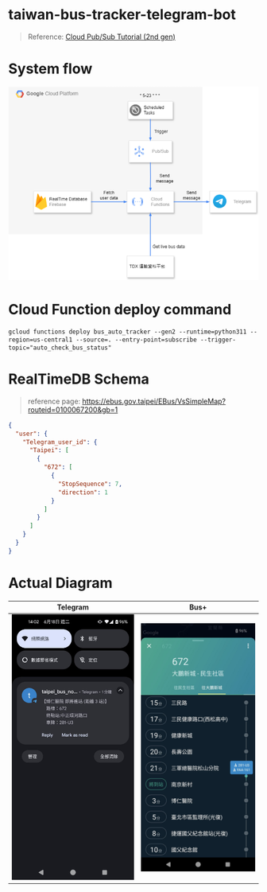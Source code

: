 # taiwan-bus-tracker-telegram-bot
> Reference: [Cloud Pub/Sub Tutorial (2nd gen)](https://cloud.google.com/functions/docs/tutorials/pubsub#functions-deploy-command-python) 
# System flow

![diagram](./diagram/system_flow.png)

# Cloud Function deploy command
```cli
gcloud functions deploy bus_auto_tracker --gen2 --runtime=python311 --region=us-central1 --source=. --entry-point=subscribe --trigger-topic="auto_check_bus_status"
```

# RealTimeDB Schema
> reference page: https://ebus.gov.taipei/EBus/VsSimpleMap?routeid=0100067200&gb=1

```json
{
  "user": {
    "Telegram_user_id": {
      "Taipei": [
        {
          "672": [
            {
              "StopSequence": 7,
              "direction": 1
            }
          ]
        }
      ]
    }
  }
}
```
# Actual Diagram
|Telegram|Bus+|
|----|----|
|![telegram notification](./screenshots/telegrram.jpg)|![same route in Bus+](./screenshots/bus+.jpg)|